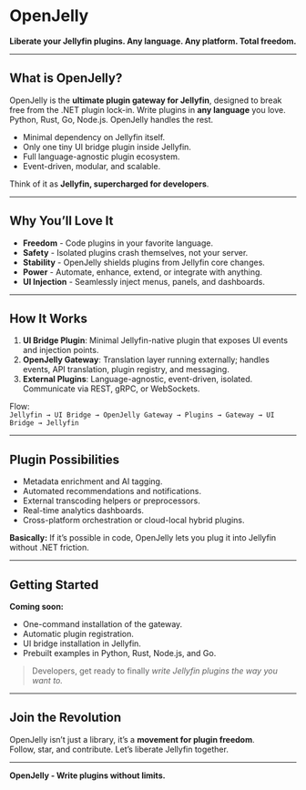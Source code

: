 # OpenJelly 

**Liberate your Jellyfin plugins. Any language. Any platform. Total freedom.**

---

## What is OpenJelly?

OpenJelly is the **ultimate plugin gateway for Jellyfin**, designed to break free from the .NET plugin lock-in. Write plugins in **any language** you love. Python, Rust, Go, Node.js. OpenJelly handles the rest.  

- Minimal dependency on Jellyfin itself.  
- Only one tiny UI bridge plugin inside Jellyfin.  
- Full language-agnostic plugin ecosystem.  
- Event-driven, modular, and scalable.  

Think of it as **Jellyfin, supercharged for developers**.

---

## Why You’ll Love It

- **Freedom** - Code plugins in your favorite language.  
- **Safety** - Isolated plugins crash themselves, not your server.  
- **Stability** - OpenJelly shields plugins from Jellyfin core changes.  
- **Power** - Automate, enhance, extend, or integrate with anything.  
- **UI Injection** - Seamlessly inject menus, panels, and dashboards.  

---

## How It Works

1. **UI Bridge Plugin**: Minimal Jellyfin-native plugin that exposes UI events and injection points.  
2. **OpenJelly Gateway**: Translation layer running externally; handles events, API translation, plugin registry, and messaging.  
3. **External Plugins**: Language-agnostic, event-driven, isolated. Communicate via REST, gRPC, or WebSockets.  

Flow:  
`Jellyfin → UI Bridge → OpenJelly Gateway → Plugins → Gateway → UI Bridge → Jellyfin`  

---

## Plugin Possibilities

- Metadata enrichment and AI tagging.  
- Automated recommendations and notifications.  
- External transcoding helpers or preprocessors.  
- Real-time analytics dashboards.  
- Cross-platform orchestration or cloud-local hybrid plugins.  

**Basically:** If it’s possible in code, OpenJelly lets you plug it into Jellyfin without .NET friction.

---

## Getting Started

**Coming soon:**  
- One-command installation of the gateway.  
- Automatic plugin registration.  
- UI bridge installation in Jellyfin.  
- Prebuilt examples in Python, Rust, Node.js, and Go.  

> Developers, get ready to finally *write Jellyfin plugins the way you want to.*

---

## Join the Revolution

OpenJelly isn’t just a library, it’s a **movement for plugin freedom**.  
Follow, star, and contribute. Let’s liberate Jellyfin together.

---

**OpenJelly - Write plugins without limits.**

